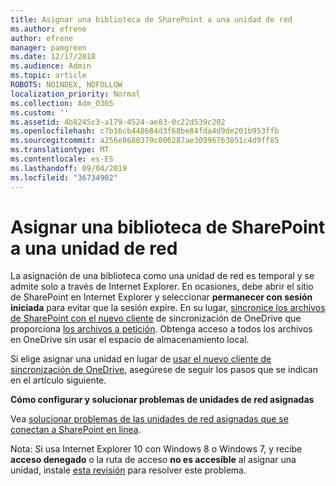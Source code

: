 ```yaml
---
title: Asignar una biblioteca de SharePoint a una unidad de red
ms.author: efrene
author: efrene
manager: pamgreen
ms.date: 12/17/2018
ms.audience: Admin
ms.topic: article
ROBOTS: NOINDEX, NOFOLLOW
localization_priority: Normal
ms.collection: Adm_O365
ms.custom: ''
ms.assetid: 4b8245c3-a179-4524-ae83-0c22d539c202
ms.openlocfilehash: c7b16cb448684d3f68be84fda4d9de201b953ffb
ms.sourcegitcommit: a256e8680379c006287ae30996763051c4d9ff85
ms.translationtype: MT
ms.contentlocale: es-ES
ms.lasthandoff: 09/04/2019
ms.locfileid: "36734902"
---
```

# <a name="map-a-sharepoint-library-to-a-network-drive"></a>Asignar una biblioteca de SharePoint a una unidad de red

La asignación de una biblioteca como una unidad de red es temporal y se admite solo a través de Internet Explorer. En ocasiones, debe abrir el sitio de SharePoint en Internet Explorer y seleccionar **permanecer con sesión iniciada** para evitar que la sesión expire. En su lugar, [sincronice los archivos de SharePoint con el nuevo cliente](https://support.office.com/article/sync-sharepoint-files-with-the-new-onedrive-sync-client-6de9ede8-5b6e-4503-80b2-6190f3354a88) </a> de sincronización de OneDrive que proporciona [los archivos a petición](https://support.office.com/article/learn-about-onedrive-files-on-demand-0e6860d3-d9f3-4971-b321-7092438fb38e). Obtenga acceso a todos los archivos en OneDrive sin usar el espacio de almacenamiento local.

Si elige asignar una unidad en lugar de [usar el nuevo cliente de sincronización de OneDrive](https://support.office.com/article/sync-sharepoint-files-with-the-new-onedrive-sync-client-6de9ede8-5b6e-4503-80b2-6190f3354a88), asegúrese de seguir los pasos que se indican en el artículo siguiente. 


**Cómo configurar y solucionar problemas de unidades de red asignadas**


Vea [solucionar problemas de las unidades de red asignadas que se conectan a SharePoint en línea](https://docs.microsoft.com/sharepoint/support/administration/troubleshoot-mapped-network-drives).

Nota: Si usa Internet Explorer 10 con Windows 8 o Windows 7, y recibe **acceso denegado** o la ruta de acceso **no es accesible** al asignar una unidad, instale [esta revisión](https://support.microsoft.com/help/2846960) para resolver este problema. 
